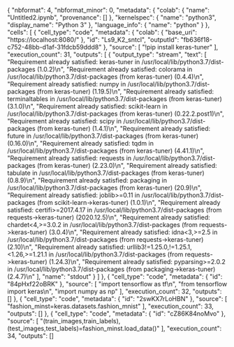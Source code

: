 {
  "nbformat": 4,
  "nbformat_minor": 0,
  "metadata": {
    "colab": {
      "name": "Untitled2.ipynb",
      "provenance": []
    },
    "kernelspec": {
      "name": "python3",
      "display_name": "Python 3"
    },
    "language_info": {
      "name": "python"
    }
  },
  "cells": [
    {
      "cell_type": "code",
      "metadata": {
        "colab": {
          "base_uri": "https://localhost:8080/"
        },
        "id": "Ls9_K2_sntcl",
        "outputId": "fb636f18-c752-48bb-d1af-31fdcb59ddd8"
      },
      "source": [
        "!pip install keras-tuner"
      ],
      "execution_count": 31,
      "outputs": [
        {
          "output_type": "stream",
          "text": [
            "Requirement already satisfied: keras-tuner in /usr/local/lib/python3.7/dist-packages (1.0.2)\n",
            "Requirement already satisfied: colorama in /usr/local/lib/python3.7/dist-packages (from keras-tuner) (0.4.4)\n",
            "Requirement already satisfied: numpy in /usr/local/lib/python3.7/dist-packages (from keras-tuner) (1.19.5)\n",
            "Requirement already satisfied: terminaltables in /usr/local/lib/python3.7/dist-packages (from keras-tuner) (3.1.0)\n",
            "Requirement already satisfied: scikit-learn in /usr/local/lib/python3.7/dist-packages (from keras-tuner) (0.22.2.post1)\n",
            "Requirement already satisfied: scipy in /usr/local/lib/python3.7/dist-packages (from keras-tuner) (1.4.1)\n",
            "Requirement already satisfied: future in /usr/local/lib/python3.7/dist-packages (from keras-tuner) (0.16.0)\n",
            "Requirement already satisfied: tqdm in /usr/local/lib/python3.7/dist-packages (from keras-tuner) (4.41.1)\n",
            "Requirement already satisfied: requests in /usr/local/lib/python3.7/dist-packages (from keras-tuner) (2.23.0)\n",
            "Requirement already satisfied: tabulate in /usr/local/lib/python3.7/dist-packages (from keras-tuner) (0.8.9)\n",
            "Requirement already satisfied: packaging in /usr/local/lib/python3.7/dist-packages (from keras-tuner) (20.9)\n",
            "Requirement already satisfied: joblib>=0.11 in /usr/local/lib/python3.7/dist-packages (from scikit-learn->keras-tuner) (1.0.1)\n",
            "Requirement already satisfied: certifi>=2017.4.17 in /usr/local/lib/python3.7/dist-packages (from requests->keras-tuner) (2020.12.5)\n",
            "Requirement already satisfied: chardet<4,>=3.0.2 in /usr/local/lib/python3.7/dist-packages (from requests->keras-tuner) (3.0.4)\n",
            "Requirement already satisfied: idna<3,>=2.5 in /usr/local/lib/python3.7/dist-packages (from requests->keras-tuner) (2.10)\n",
            "Requirement already satisfied: urllib3!=1.25.0,!=1.25.1,<1.26,>=1.21.1 in /usr/local/lib/python3.7/dist-packages (from requests->keras-tuner) (1.24.3)\n",
            "Requirement already satisfied: pyparsing>=2.0.2 in /usr/local/lib/python3.7/dist-packages (from packaging->keras-tuner) (2.4.7)\n"
          ],
          "name": "stdout"
        }
      ]
    },
    {
      "cell_type": "code",
      "metadata": {
        "id": "84pHxf22oBRK"
      },
      "source": [
        "import tensorflow as tf\n",
        "from tensorflow import keras\n",
        "import numpy as np"
      ],
      "execution_count": 32,
      "outputs": []
    },
    {
      "cell_type": "code",
      "metadata": {
        "id": "2swKX7rLoHBN"
      },
      "source": [
        "fashion_minst=keras.datasets.fashion_mnist"
      ],
      "execution_count": 33,
      "outputs": []
    },
    {
      "cell_type": "code",
      "metadata": {
        "id": "cZ86K84noMvo"
      },
      "source": [
        "(train_images,train_labels),(test_images,test_labels)=fashion_minst.load_data()"
      ],
      "execution_count": 34,
      "outputs": []
